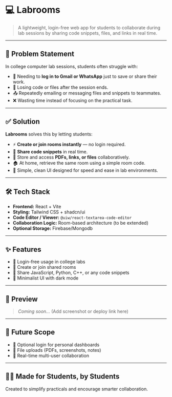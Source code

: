 # 💻 Labrooms

> A lightweight, login-free web app for students to collaborate during lab sessions by sharing code snippets, files, and links in real time.

---

## 🚩 Problem Statement

In college computer lab sessions, students often struggle with:

- 🔐 Needing to **log in to Gmail or WhatsApp** just to save or share their work.
- 💾 Losing code or files after the session ends.
- 📤 Repeatedly emailing or messaging files and snippets to teammates.
- ❌ Wasting time instead of focusing on the practical task.

---

## ✅ Solution

**Labrooms** solves this by letting students:

- ⚡ **Create or join rooms instantly** — no login required.
- 🧠 **Share code snippets** in real time.
- 📎 Store and access **PDFs, links, or files** collaboratively.
- 🏠 At home, retrieve the same room using a simple room code.
- 🚀 Simple, clean UI designed for speed and ease in lab environments.

---

## 🛠️ Tech Stack

- **Frontend:** React + Vite
- **Styling:** Tailwind CSS + shadcn/ui
- **Code Editor / Viewer:** `@uiw/react-textarea-code-editor` 
- **Collaboration Logic:** Room-based architecture (to be extended)
- **Optional Storage:** Firebase/Mongodb

---

## ✨ Features

- 🔐 Login-free usage in college labs
- 🔁 Create or join shared rooms
- 🧩 Share JavaScript, Python, C++, or any code snippets
- 💬 Minimalist UI with dark mode

---

## 📸 Preview

> _Coming soon..._ (Add screenshot or deploy link here)

---

## 🚧 Future Scope

- 🔐 Optional login for personal dashboards
- 📂 File uploads (PDFs, screenshots, notes)
- 👥 Real-time multi-user collaboration

---

## 🧑‍🎓 Made for Students, by Students

Created to simplify practicals and encourage smarter collaboration.

